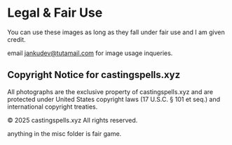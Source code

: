 # Legal & Fair Use

You can use these images as long as they fall under fair use and I am given credit.

email jankudev@tutamail.com for image usage inqueries.

## Copyright Notice for castingspells.xyz

All photographs are the exclusive property of castingspells.xyz and are protected under United States copyright laws (17 U.S.C. § 101 et seq.) and international copyright treaties.

© 2025 castingspells.xyz All rights reserved.

anything in the misc folder is fair game.
